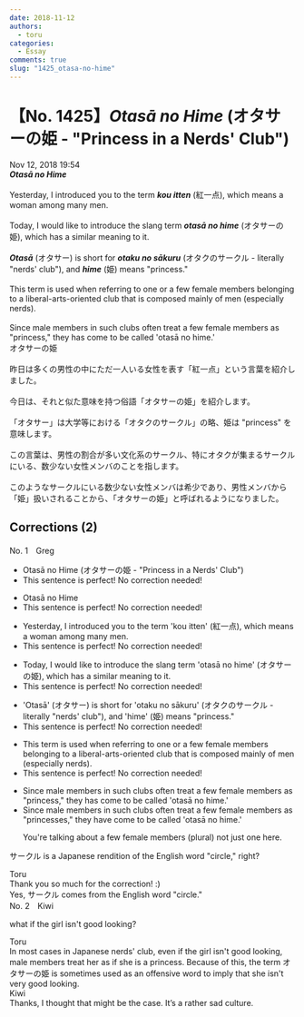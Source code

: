 ```yaml
---
date: 2018-11-12
authors:
  - toru
categories:
  - Essay
comments: true
slug: "1425_otasa-no-hime"
---
```


# 【No. 1425】<strong><em>Otasā no Hime</strong></em> (オタサーの姫 - "Princess in a Nerds' Club")
<div class="date">Nov 12, 2018 19:54</div>
<div id="post"><div id="body_show_ori">
<strong><em>Otasā no Hime</strong></em><br/><br/>Yesterday, I introduced you to the term <strong><em>kou itten</em></strong> (紅一点), which means a woman among many men.<br/><br/>Today, I would like to introduce the slang term <strong><em>otasā no hime</em></strong> (オタサーの姫), which has a similar meaning to it.<br/><br/><strong><em>Otasā</em></strong> (オタサー) is short for <strong><em>otaku no sākuru</em></strong> (オタクのサークル - literally "nerds' club"), and <strong><em>hime</em></strong> (姫) means "princess."<br/><br/>This term is used when referring to one or a few female members belonging to a liberal-arts-oriented club that is composed mainly of men (especially nerds).<br/><br/>Since male members in such clubs often treat a few female members as "princess," they has come to be called 'otasā no hime.'
</div></div>

<!-- more -->

<div id="post_ja"><div id="body_show_mo">
オタサーの姫<br/><br/>昨日は多くの男性の中にただ一人いる女性を表す「紅一点」という言葉を紹介しました。<br/><br/>今日は、それと似た意味を持つ俗語「オタサーの姫」を紹介します。<br/><br/>「オタサー」は大学等における「オタクのサークル」の略、姫は "princess" を意味します。<br/><br/>この言葉は、男性の割合が多い文化系のサークル、特にオタクが集まるサークルにいる、数少ない女性メンバのことを指します。<br/><br/>このようなサークルにいる数少ない女性メンバは希少であり、男性メンバから「姫」扱いされることから、「オタサーの姫」と呼ばれるようになりました。
</div></div>

## Corrections (2)
<div id="block"><div class="first_name"> No. 1　<span class="just_name">Greg</span></div><div id="block2">
<ul class="correction_field">
<li class="incorrect">Otasā no Hime (オタサーの姫 - "Princess in a Nerds' Club")</li>
<li class="corrected perfect">This sentence is perfect! No correction needed!</li>
</ul>
<ul class="correction_field">
<li class="incorrect">Otasā no Hime</li>
<li class="corrected perfect">This sentence is perfect! No correction needed!</li>
</ul>
<ul class="correction_field">
<li class="incorrect">Yesterday, I introduced you to the term 'kou itten' (紅一点), which means a woman among many men.</li>
<li class="corrected perfect">This sentence is perfect! No correction needed!</li>
</ul>
<ul class="correction_field">
<li class="incorrect">Today, I would like to introduce the slang term 'otasā no hime' (オタサーの姫), which has a similar meaning to it.</li>
<li class="corrected perfect">This sentence is perfect! No correction needed!</li>
</ul>
<ul class="correction_field">
<li class="incorrect">'Otasā' (オタサー) is short for 'otaku no sākuru' (オタクのサークル - literally "nerds' club"), and 'hime' (姫) means "princess."</li>
<li class="corrected perfect">This sentence is perfect! No correction needed!</li>
</ul>
<ul class="correction_field">
<li class="incorrect">This term is used when referring to one or a few female members belonging to a liberal-arts-oriented club that is composed mainly of men (especially nerds).</li>
<li class="corrected perfect">This sentence is perfect! No correction needed!</li>
</ul>
<ul class="correction_field">
<li class="incorrect">Since male members in such clubs often treat a few female members as "princess," they has come to be called 'otasā no hime.'</li>
<li class="corrected correct">
Since male members in such clubs often treat a few female members as "princess<span class="f_red">es</span>," they ha<span class="f_red">ve</span> come to be called 'otasā no hime.'
<p class="correction_comment">You're talking about a few female members (plural) not just one here.</p>
</li>
</ul>
<p class="comment_small">
 サークル is a Japanese rendition of the English word "circle," right?
</p>

</div><div class="name"><span class="just_name">Toru</span><br>
Thank you so much for the correction! :)<br/>Yes, サークル comes from the English word "circle."
</div>
</div>
<div id="block"><div class="first_name"> No. 2　<span class="just_name">Kiwi</span></div><div id="block2">
<p class="comment_small">
 what if the girl isn't good looking?
</p>

</div><div class="name"><span class="just_name">Toru</span><br>
In most cases in Japanese nerds' club, even if the girl isn't good looking, male members treat her as if she is a princess. Because of this, the term オタサーの姫 is sometimes used as an offensive word to imply that she isn't very good looking.
</div>
<div class="name"><span class="just_name">Kiwi</span><br>
Thanks, I thought that might be the case. It’s a rather sad culture.
</div>
</div>

